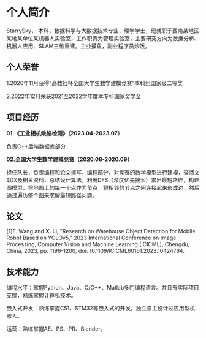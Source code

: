 # 个人简介
StarrySky， 本科，数据科学与大数据技术专业，理学学士，现就职于西南某地区某地某单位某机器人实验室，工作职责为管理实验室，主要研究方向为数据分析、机器人应用、SLAM三维重建。主业摸鱼，副业程序员炒饭。
## 个人荣誉
1.2020年11月获得“高教社杯全国大学生数学建模竞赛”本科组国家级二等奖

2.2022年12月荣获2021至2022学年度本专科国家奖学金

## 项目经历
**01.《工业相机缺陷检测》（2023.04-2023.07）**

负责C++后端数据库部分

**02.全国大学生数学建模竞赛（2020.08-2020.09）**

担任队长，负责编程和论文撰写，编程部分，对竞赛的数学模型进行建模，查阅文献以及相关资料，总结设计算法，利用DFS（深度优先搜索）求出最短路径，构建图模型，将地图上的每一个点作为节点，将相邻的节点之间连接起来形成边，然后通过遍历整个图来求解最短路径问题。

## 论文
[1]F. Wang and **X. Li**, "Research on Warehouse Object Detection for Mobile Robot Based on YOLOv5," 2023 International Conference on Image Processing, Computer Vision and Machine Learning (ICICML), Chengdu, China, 2023, pp. 1196-1200, doi: 10.1109/ICICML60161.2023.10424764.

## 技术能力
编程水平：掌握Python、Java、C/C++、Matlab多门编程语言。并且有实际项目支撑，熟练掌握计算机技术。

嵌入式开发：熟练掌握C51、STM32等嵌入式的开发，独立自主设计过应用型机器人。

运营：熟练掌握AE、PS、PR、Blender。
          




